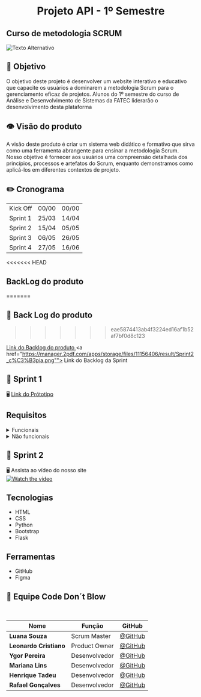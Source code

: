 <h1 align="center"> Projeto API - 1º Semestre </h1>



## Curso de metodologia SCRUM 

<img src="https://wac-cdn.atlassian.com/dam/jcr:7af87fb7-1d9d-40de-910b-852ad8fe1825/scrum@2x.png?cdnVersion=1549" alt="Texto Alternativo">

## 🏁 Objetivo
O objetivo deste projeto é desenvolver um website interativo e educativo que capacite os usuários a dominarem a metodologia Scrum para o gerenciamento eficaz de projetos. Alunos do 1º semestre do curso de Análise e Desenvolvimento de Sistemas da FATEC liderarão o desenvolvimento desta plataforma

## 👁️ Visão do produto
A visão deste produto é criar um sistema web didático e formativo que sirva como uma ferramenta abrangente para ensinar a metodologia Scrum. Nosso objetivo é fornecer aos usuários uma compreensão detalhada dos princípios, processos e artefatos do Scrum, enquanto demonstramos como aplicá-los em diferentes contextos de projeto.

## ✏️ Cronograma
<table>
  <tr>
    <td>Kick Off</td>
    <td>00/00</td>
    <td>00/00</td>
  </tr>
   <tr>
    <td>Sprint 1</td>
    <td>25/03</td>
    <td>14/04</td>
  </tr>
   <tr>
    <td>Sprint 2</td>
    <td>15/04</td>
    <td>05/05</td>
  </tr>
   <tr>
    <td>Sprint 3</td>
    <td>06/05</td>
    <td>26/05</td>
  </tr>
   <tr>
   <td>Sprint 4</td>
    <td>27/05</td>
    <td>16/06</td>
  </tr>
</table>

<<<<<<< HEAD
## BackLog do produto
=======
## 📑 Back Log do produto
>>>>>>> eae5874413ab4f3224ed16af1b52af7bf0d8c123

<a href="https://manager.2pdf.com/apps/storage/files/11156412/result/DOC-20240505-WA0013_c%C3%B3pia.png"> Link do Backlog do produto </a>
<a href="https://manager.2pdf.com/apps/storage/files/11156406/result/Sprint2_c%C3%B3pia.png""> Link do Backlog da Sprint </a>

## 🔰 Sprint 1
🖥️ <a href="https://www.figma.com/file/AITmv8eBwOrtGHrH3mUCpp/ScrumTutor?type=design&node-id=0%3A1&mode=design&t=XtDlVeMKcAiUqZ5w-1">Link do Prótotipo</a>
## Requisitos
<details>
  <summary>
 Funcionais
</summary>
<ul>
        <li>Linguagem Python (Requisito Fatec)</li>
        <li>Linguagem HTML e CSS (Requisito Fatec)</li>
        <li>Python</li>
        <li>Uso do framework Bootstrap</li>
</ul>
</details>
<details>
  <summary>
  Não funcionais
</summary>
<ul>
        <li>Documentação via Github.</li>
        <li>Linguagem de programação Python, framework Flask.</li>
        <li>Linguagem de marcação HTML e CSS.</li>
</ul>
</details>


## 🔰 Sprint 2
🖥️ Assista ao vídeo do nosso site <br/>
[![Watch the video](https://img.youtube.com/vi/EQWc5rAp7w4/0.jpg)](https://www.youtube.com/watch?v=EQWc5rAp7w4)

## Tecnologias
<ul>
        <li>HTML</li>
        <li>CSS</li>
        <li>Python</li>
        <li>Bootstrap</li>
        <li>Flask</li>
</ul>

## Ferramentas
<ul>
        <li>GitHub</li>
        <li>Figma</li>        
</ul>





















## 👥 Equipe Code Don´t Blow

<br>

|Nome|Função|GitHub|
| -------- |-------- |-------- |
|**Luana Souza**|Scrum Master|[@GitHub](https://github.com/luanaapms)|
|**Leonardo Cristiano**|Product Owner|[@GitHub](https://github.com/Leonardo-dSouza)|
|**Ygor Pereira**|Desenvolvedor|[@GitHub](https://github.com/YgorPereira)|
|**Mariana Lins**|Desenvolvedor|[@GitHub](https://github.com/mariana-lins)||
|**Henrique Tadeu**|Desenvolvedor|[@GitHub](https://github.com/henrySilverIX)|
|**Rafael Gonçalves**|Desenvolvedor|[@GitHub](https://github.com/EstupendoG)|


</br>
